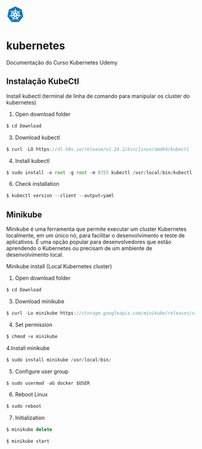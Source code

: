 ![icon](https://github.com/FrankDestro/Imagens-Readme/blob/main/icons8-kubernetes-48.png)

# kubernetes
Documentação do Curso Kubernetes Udemy 


## Instalação KubeCtl 

Install kubectl (terminal de linha de comando para manipular os cluster do kubernetes)

1. Open download folder
```js
$ cd Download
```

3. Download kubectl
```js
$ curl -LO https://dl.k8s.io/release/v1.24.2/bin/linux/amd64/kubectl
```
4. Install kubectl
```js
$ sudo install -o root -g root -m 0755 kubectl /usr/local/bin/kubectl
```
6. Check installation
```js
$ kubectl version --client --output=yaml  
```

## Minikube 

Minikube é uma ferramenta que permite executar um cluster Kubernetes localmente, em um único nó, para facilitar o desenvolvimento e teste de aplicativos. É uma opção popular para desenvolvedores que estão aprendendo o Kubernetes ou precisam de um ambiente de desenvolvimento local.

Minikube install (Local Kubernetes cluster)

1. Open download folder
```js   
$ cd Download
```
3. Download minikube
```js
$ curl -Lo minikube https://storage.googleapis.com/minikube/releases/v1.26.0/minikube-linux-amd64
```
4. Set permission
```js
$ chmod +x minikube
```
4.Install minikube
```js
$ sudo install minikube /usr/local/bin/
```
5. Configure user group
```js
$ sudo usermod -aG docker $USER
```
6. Reboot Linux
```js
$ sudo reboot
```
7. Initialization
```js
$ minikube delete
```
```js
$ minikube start
```
